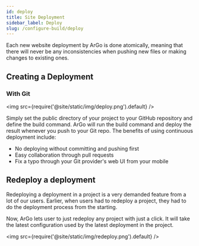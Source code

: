 ```yaml
---
id: deploy
title: Site Deployment
sidebar_label: Deploy
slug: /configure-build/deploy
---
```


<!-- ## Site Deployment -->

Each new website deployment by ArGo is done atomically, meaning that there will never be any inconsistencies when pushing new files or making changes to existing ones.

## Creating a Deployment

### With Git

<img src={require('@site/static/img/deploy.png').default} />

Simply set the public directory of your project to your GitHub repository and define the build command. ArGo will run the build command and deploy the result whenever you push to your Git repo. The benefits of using continuous deployment include:

- No deploying without committing and pushing first
- Easy collaboration through pull requests
- Fix a typo through your Git provider's web UI from your mobile

## Redeploy a deployment

Redeploying a deployment in a project is a very demanded feature from a lot of our users. Earlier, when users had to redeploy a project, they had to do the deployment process from the starting.

Now, ArGo lets user to just redeploy any project with just a click. It will take the latest configuration used by the latest deployment in the project.

<img src={require('@site/static/img/redeploy.png').default} />

